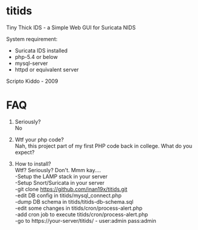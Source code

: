 # titids
Tiny Thick IDS - a Simple Web GUI for Suricata NIDS

System requirement:
- Suricata IDS installed
- php-5.4 or below
- mysql-server
- httpd or equivalent server

Scripto Kiddo - 2009

# FAQ
1. Seriously?<br/>
No<br/>

2. Wtf your php code?<br/>
Nah, this project part of my first PHP code back in college. What do you expect?<br/>

3. How to install?<br/>
Wtf? Seriously? Don't. Mmm kay....<br/>
-Setup the LAMP stack in your server<br/>
-Setup Snort/Suricata in your server<br/>
-git clone https://github.com/inan19x/titids.git<br/>
-edit DB config in titids/mysql_connect.php<br/>
-dump DB schema in titids/titids-db-schema.sql<br/>
-edit some changes in titids/cron/process-alert.php<br/>
-add cron job to execute titids/cron/process-alert.php<br/>
-go to https://your-server/titids/ - user:admin pass:admin<br/>
